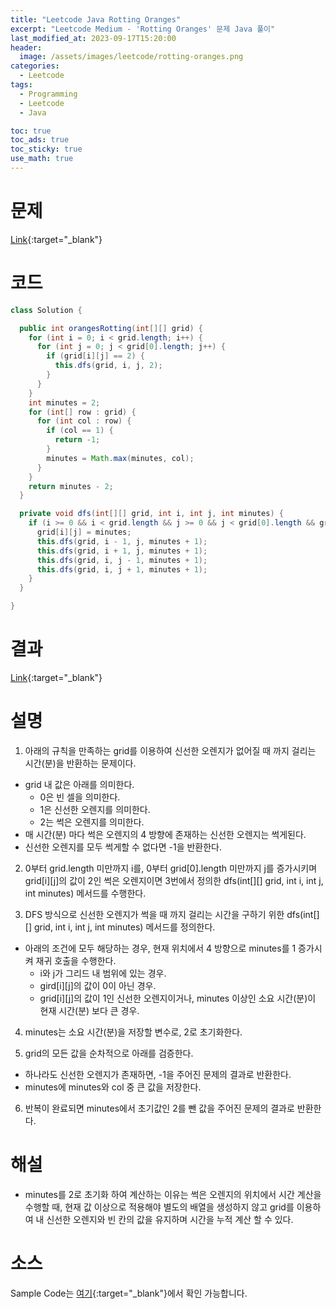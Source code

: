 ```yaml
---
title: "Leetcode Java Rotting Oranges"
excerpt: "Leetcode Medium - 'Rotting Oranges' 문제 Java 풀이"
last_modified_at: 2023-09-17T15:20:00
header:
  image: /assets/images/leetcode/rotting-oranges.png
categories:
  - Leetcode
tags:
  - Programming
  - Leetcode
  - Java

toc: true
toc_ads: true
toc_sticky: true
use_math: true
---
```

# 문제
[Link](https://leetcode.com/problems/rotting-oranges){:target="_blank"}

# 코드
```java
class Solution {

  public int orangesRotting(int[][] grid) {
    for (int i = 0; i < grid.length; i++) {
      for (int j = 0; j < grid[0].length; j++) {
        if (grid[i][j] == 2) {
          this.dfs(grid, i, j, 2);
        }
      }
    }
    int minutes = 2;
    for (int[] row : grid) {
      for (int col : row) {
        if (col == 1) {
          return -1;
        }
        minutes = Math.max(minutes, col);
      }
    }
    return minutes - 2;
  }

  private void dfs(int[][] grid, int i, int j, int minutes) {
    if (i >= 0 && i < grid.length && j >= 0 && j < grid[0].length && grid[i][j] != 0 && (grid[i][j] == 1 || grid[i][j] >= minutes)) {
      grid[i][j] = minutes;
      this.dfs(grid, i - 1, j, minutes + 1);
      this.dfs(grid, i + 1, j, minutes + 1);
      this.dfs(grid, i, j - 1, minutes + 1);
      this.dfs(grid, i, j + 1, minutes + 1);
    }
  }

}
```

# 결과
[Link](https://leetcode.com/problems/rotting-oranges/submissions/1051571224/){:target="_blank"}

# 설명
1. 아래의 규칙을 만족하는 grid를 이용하여 신선한 오렌지가 없어질 때 까지 걸리는 시간(분)을 반환하는 문제이다.
- grid 내 값은 아래를 의미한다.
  - 0은 빈 셀을 의미한다.
  - 1은 신선한 오렌지를 의미한다.
  - 2는 썩은 오렌지를 의미한다.
- 매 시간(분) 마다 썩은 오렌지의 4 방향에 존재하는 신선한 오렌지는 썩게된다.
- 신선한 오렌지를 모두 썩게할 수 없다면 -1을 반환한다.

2. 0부터 grid.length 미만까지 i를, 0부터 grid[0].length 미만까지 j를 증가시키며 grid[i][j]의 값이 2인 썩은 오렌지이면 3번에서 정의한 dfs(int[][] grid, int i, int j, int minutes) 메서드를 수행한다.

3. DFS 방식으로 신선한 오렌지가 썩을 때 까지 걸리는 시간을 구하기 위한 dfs(int[][] grid, int i, int j, int minutes) 메서드를 정의한다.
- 아래의 조건에 모두 해당하는 경우, 현재 위치에서 4 방향으로 minutes를 1 증가시켜 재귀 호출을 수행한다.
  - i와 j가 그리드 내 범위에 있는 경우.
  - gird[i][j]의 값이 0이 아닌 경우.
  - grid[i][j]의 값이 1인 신선한 오렌지이거나, minutes 이상인 소요 시간(분)이 현재 시간(분) 보다 큰 경우.

4. minutes는 소요 시간(분)을 저장할 변수로, 2로 초기화한다.

5. grid의 모든 값을 순차적으로 아래를 검증한다.
- 하나라도 신선한 오렌지가 존재하면, -1을 주어진 문제의 결과로 반환한다.
- minutes에 minutes와 col 중 큰 값을 저장한다.

6. 반복이 완료되면 minutes에서 초기값인 2를 뺀 값을 주어진 문제의 결과로 반환한다.

# 해설
- minutes를 2로 초기화 하여 계산하는 이유는 썩은 오렌지의 위치에서 시간 계산을 수행할 때, 현재 값 이상으로 적용해야 별도의 배열을 생성하지 않고 grid를 이용하여 내 신선한 오렌지와 빈 칸의 값을 유지하며 시간을 누적 계산 할 수 있다.

# 소스
Sample Code는 [여기](https://github.com/GracefulSoul/leetcode/blob/master/src/main/java/gracefulsoul/problems/RottingOranges.java){:target="_blank"}에서 확인 가능합니다.